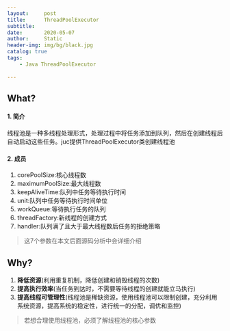 ```yaml
---
layout:     post
title:      ThreadPoolExecutor
subtitle:   
date:       2020-05-07
author:     Static
header-img: img/bg/black.jpg
catalog: true
tags:
    - Java ThreadPoolExecutor
    
---
```

## What?
#### 1. 简介
线程池是一种多线程处理形式，处理过程中将任务添加到队列，然后在创建线程后自动启动这些任务。juc提供ThreadPoolExecutor类创建线程池

#### 2. 成员
1. corePoolSize:核心线程数
2. maximumPoolSize:最大线程数
3. keepAliveTime:队列中任务等待执行时间
4. unit:队列中任务等待执行时间单位
5. workQueue:等待执行任务的队列
6. threadFactory:新线程的创建方式
7. handler:队列满了且大于最大线程数后任务的拒绝策略

> 这7个参数在本文后面源码分析中会详细介绍

## Why?
1. **降低资源**(利用重复机制，降低创建和销毁线程的次数)
2. **提高执行效率**(当任务到达时，不需要等待线程的创建就能立马执行)
3. **提高线程可管理性**(线程池是稀缺资源，使用线程池可以限制创建，充分利用系统资源，提高系统的稳定性，进行统一的分配，调优和监控)

> 若想合理使用线程池，必须了解线程池的核心参数
